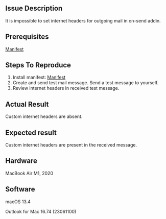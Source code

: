 Issue Description
-----------------
It is impossible to set internet headers for outgoing mail in on-send addin.


Prerequisites
-------------

[Manifest](/manifest.xml)


Steps To Reproduce
------------------
1. Install manifest: [Manifest](/manifest.xml)
2. Create and send test mail message. Send a test message to yourself.
3. Review internet headers in received test message.


Actual Result
-------------
Custom internet headers are absent.


Expected result
---------------
Custom internet headers are present in the received message.


Hardware
--------
MacBook Air M1, 2020


Software
--------
macOS 13.4

Outlook for Mac 16.74 (23061100)
